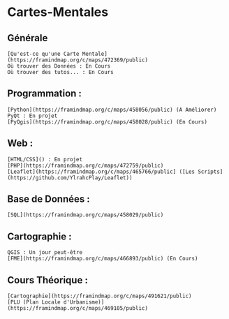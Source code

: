 # Cartes-Mentales

## Générale
    [Qu'est-ce qu'une Carte Mentale](https://framindmap.org/c/maps/472369/public)
    Où trouver des Données : En Cours
    Où trouver des tutos... : En Cours

## Programmation :
    [Python](https://framindmap.org/c/maps/458056/public) (A Améliorer)
    PyQt : En projet
    [PyQgis](https://framindmap.org/c/maps/458028/public) (En Cours)

## Web :
    [HTML/CSS]() : En projet
    [PHP](https://framindmap.org/c/maps/472759/public)
    [Leaflet](https://framindmap.org/c/maps/465766/public] ([Les Scripts](https://github.com/YlrahcPlay/Leaflet))

## Base de Données :
    [SQL](https://framindmap.org/c/maps/458029/public)

## Cartographie :
    QGIS : Un jour peut-être
    [FME](https://framindmap.org/c/maps/466893/public) (En Cours)


## Cours Théorique :
    [Cartographie](https://framindmap.org/c/maps/491621/public)
    [PLU (Plan Locale d'Urbanisme)](https://framindmap.org/c/maps/469105/public)
